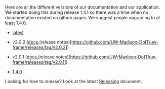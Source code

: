 Here are all the different versions of our documentation and our application. We started doing this during release 1.4.1 so there was a time when no documentation existed on github pages. We suggest people upgrading to at least 1.4.0.

+ [latest](http://uw-madison-doit.github.io/uw-frame/latest/)

+ v2.0.2 ([docs](http://uw-madison-doit.github.io/uw-frame/v2.0.2/),(release notes)[https://github.com/UW-Madison-DoIT/uw-frame/releases/tag/v2.0.2])

+ v2.0.1 ([docs](http://uw-madison-doit.github.io/uw-frame/v2.0.1/),(release notes)[https://github.com/UW-Madison-DoIT/uw-frame/releases/tag/v2.0.1])

+ [1.4.0](http://uw-madison-doit.github.io/uw-frame/1.4.0/)

Looking for how to release? Look at the latest [Releasing](http://uw-madison-doit.github.io/uw-frame/latest/#/md/releasing) document.
